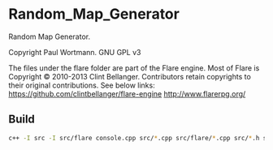 # Random_Map_Generator
Random Map Generator.

Copyright Paul Wortmann. GNU GPL v3

The files under the flare folder are part of the Flare engine.
Most of Flare is Copyright © 2010-2013 Clint Bellanger. 
Contributors retain copyrights to their original contributions.
See below links:
https://github.com/clintbellanger/flare-engine
http://www.flarerpg.org/

## Build

```sh
c++ -I src -I src/flare console.cpp src/*.cpp src/flare/*.cpp src/*.h src/flare/*.h
```
